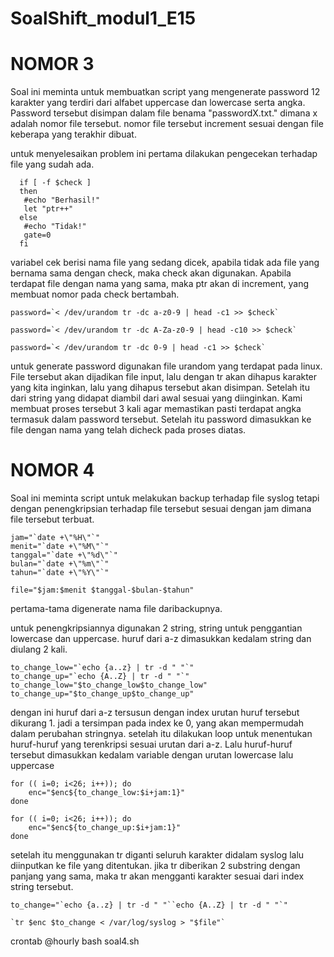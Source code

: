# SoalShift_modul1_E15

# NOMOR 3

Soal ini meminta untuk membuatkan script yang mengenerate password 12 karakter yang terdiri dari alfabet uppercase dan lowercase serta angka. Password tersebut disimpan dalam file benama "passwordX.txt." dimana x adalah nomor file tersebut. nomor file tersebut increment sesuai dengan file keberapa yang terakhir dibuat.

untuk menyelesaikan problem ini pertama dilakukan pengecekan terhadap file yang sudah ada.
    
```
  if [ -f $check ]
  then
   #echo "Berhasil!"
   let "ptr++"
  else
   #echo "Tidak!"
   gate=0
  fi
```
variabel cek berisi nama file yang sedang dicek, apabila tidak ada file yang bernama sama dengan check, maka check akan digunakan. Apabila terdapat file dengan nama yang sama, maka ptr akan di increment, yang membuat nomor pada check bertambah.

```
password=`< /dev/urandom tr -dc a-z0-9 | head -c1 >> $check`

password=`< /dev/urandom tr -dc A-Za-z0-9 | head -c10 >> $check`

password=`< /dev/urandom tr -dc 0-9 | head -c1 >> $check`
```
untuk generate password digunakan file urandom yang terdapat pada linux. File tersebut akan dijadikan file input, lalu dengan tr akan dihapus karakter yang kita inginkan, lalu yang dihapus tersebut akan disimpan. Setelah itu dari string yang didapat diambil dari awal sesuai yang diinginkan. Kami membuat proses tersebut 3 kali agar memastikan pasti terdapat angka termasuk dalam password tersebut. Setelah itu password dimasukkan ke file dengan nama yang telah dicheck pada proses diatas.


# NOMOR 4

Soal ini meminta script untuk melakukan backup terhadap file syslog tetapi dengan penengkripsian terhadap file tersebut sesuai dengan jam dimana file tersebut terbuat.

```
jam="`date +\"%H\"`"
menit="`date +\"%M\"`"
tanggal="`date +\"%d\"`"
bulan="`date +\"%m\"`"
tahun="`date +\"%Y\"`"

file="$jam:$menit $tanggal-$bulan-$tahun"
```
pertama-tama digenerate nama file daribackupnya.

untuk penengkripsiannya digunakan 2 string, string untuk penggantian lowercase dan uppercase. huruf dari a-z dimasukkan kedalam string dan diulang 2 kali.

```
to_change_low="`echo {a..z} | tr -d " "`"
to_change_up="`echo {A..Z} | tr -d " "`"
to_change_low="$to_change_low$to_change_low"
to_change_up="$to_change_up$to_change_up"
```
dengan ini huruf dari a-z tersusun dengan index urutan huruf tersebut dikurang 1. jadi a tersimpan pada index ke 0, yang akan mempermudah dalam perubahan stringnya. setelah itu dilakukan loop untuk menentukan huruf-huruf yang terenkripsi sesuai urutan dari a-z. Lalu huruf-huruf tersebut dimasukkan kedalam variable dengan urutan lowercase lalu uppercase
```
for (( i=0; i<26; i++)); do
    enc="$enc${to_change_low:$i+jam:1}"
done

for (( i=0; i<26; i++)); do
    enc="$enc${to_change_up:$i+jam:1}"
done
```
setelah itu menggunakan tr diganti seluruh karakter didalam syslog lalu diinputkan ke file yang ditentukan. jika tr diberikan 2 substring dengan panjang yang sama, maka tr akan mengganti karakter sesuai dari index string tersebut.
```
to_change="`echo {a..z} | tr -d " "``echo {A..Z} | tr -d " "`"

`tr $enc $to_change < /var/log/syslog > "$file"`
```
crontab
@hourly bash soal4.sh
